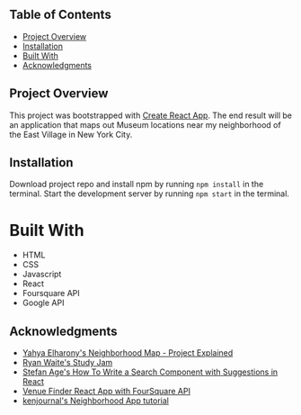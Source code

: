 ## Table of Contents

* [Project Overview](#project-overview)
* [Installation](#installation)
* [Built With](#built-with)
* [Acknowledgments](#acknowledgments)

## Project Overview

This project was bootstrapped with [Create React App](https://github.com/facebook/create-react-app). The end result will be an application that maps out Museum locations near my neighborhood of the East Village in New York City. 

## Installation

Download project repo and install npm by running `npm install` in the terminal. Start the development server by running `npm start` in the terminal.

# Built With

* HTML
* CSS
* Javascript
* React
* Foursquare API
* Google API

## Acknowledgments

* [Yahya Elharony's Neighborhood Map - Project Explained](https://youtu.be/ywdxLNjhBYw)
* [Ryan Waite's Study Jam](https://youtu.be/5J6fs_BlVC0)
* [Stefan Age's How To Write a Search Component with Suggestions in React](https://dev.to/sage911/how-to-write-a-search-component-with-suggestions-in-react-d20)
* [Venue Finder React App with FourSquare API](https://youtu.be/MEzcDiA6shM)
* [kenjournal's Neighborhood App tutorial](https://youtu.be/CCv8JrGVgYQ)
